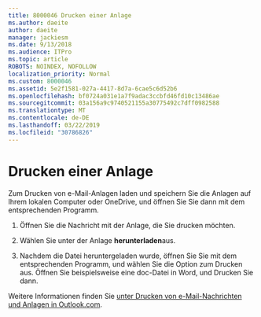 ```yaml
---
title: 8000046 Drucken einer Anlage
ms.author: daeite
author: daeite
manager: jackiesm
ms.date: 9/13/2018
ms.audience: ITPro
ms.topic: article
ROBOTS: NOINDEX, NOFOLLOW
localization_priority: Normal
ms.custom: 8000046
ms.assetid: 5e2f1581-027a-4417-8d7a-6cae5c6d52b6
ms.openlocfilehash: bf0724a031e1a7f9adac3ccbfd46fd10c13486ae
ms.sourcegitcommit: 03a156a9c9740521155a30775492c7dff0982588
ms.translationtype: MT
ms.contentlocale: de-DE
ms.lasthandoff: 03/22/2019
ms.locfileid: "30786826"
---
```

# <a name="print-an-attachment"></a>Drucken einer Anlage

Zum Drucken von e-Mail-Anlagen laden und speichern Sie die Anlagen auf Ihrem lokalen Computer oder OneDrive, und öffnen Sie Sie dann mit dem entsprechenden Programm.
  
1. Öffnen Sie die Nachricht mit der Anlage, die Sie drucken möchten.
    
2. Wählen Sie unter der Anlage **herunterladen**aus. 
    
3. Nachdem die Datei heruntergeladen wurde, öffnen Sie Sie mit dem entsprechenden Programm, und wählen Sie die Option zum Drucken aus. Öffnen Sie beispielsweise eine doc-Datei in Word, und Drucken Sie dann.
    
Weitere Informationen finden Sie [unter Drucken von e-Mail-Nachrichten und Anlagen in Outlook.com](https://go.microsoft.com/fwlink/?linkid=2021110&amp;clcid=0x409).
  

